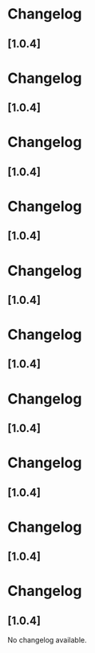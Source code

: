 # Changelog

## [1.0.4]

# Changelog

## [1.0.4]

# Changelog

## [1.0.4]

# Changelog

## [1.0.4]

# Changelog

## [1.0.4]

# Changelog

## [1.0.4]

# Changelog

## [1.0.4]

# Changelog

## [1.0.4]

# Changelog

## [1.0.4]

# Changelog

## [1.0.4]

No changelog available.